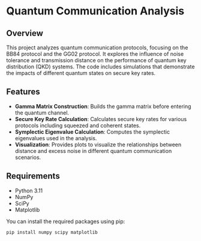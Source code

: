 # Quantum Communication Analysis

## Overview

This project analyzes quantum communication protocols, focusing on the BB84 protocol and the GG02 protocol. It explores the influence of noise tolerance and transmission distance on the performance of quantum key distribution (QKD) systems. The code includes simulations that demonstrate the impacts of different quantum states on secure key rates.

## Features

- **Gamma Matrix Construction**: Builds the gamma matrix before entering the quantum channel.
- **Secure Key Rate Calculation**: Calculates secure key rates for various protocols including squeezed and coherent states.
- **Symplectic Eigenvalue Calculation**: Computes the symplectic eigenvalues used in the analysis.
- **Visualization**: Provides plots to visualize the relationships between distance and excess noise in different quantum communication scenarios.

## Requirements

- Python 3.11
- NumPy
- SciPy
- Matplotlib

You can install the required packages using pip:

```bash
pip install numpy scipy matplotlib  
```